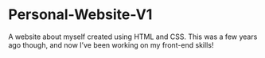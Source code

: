 # Personal-Website-V1
A website about myself created using HTML and CSS. This was a few years ago though, and now I’ve been working on my front-end skills!

